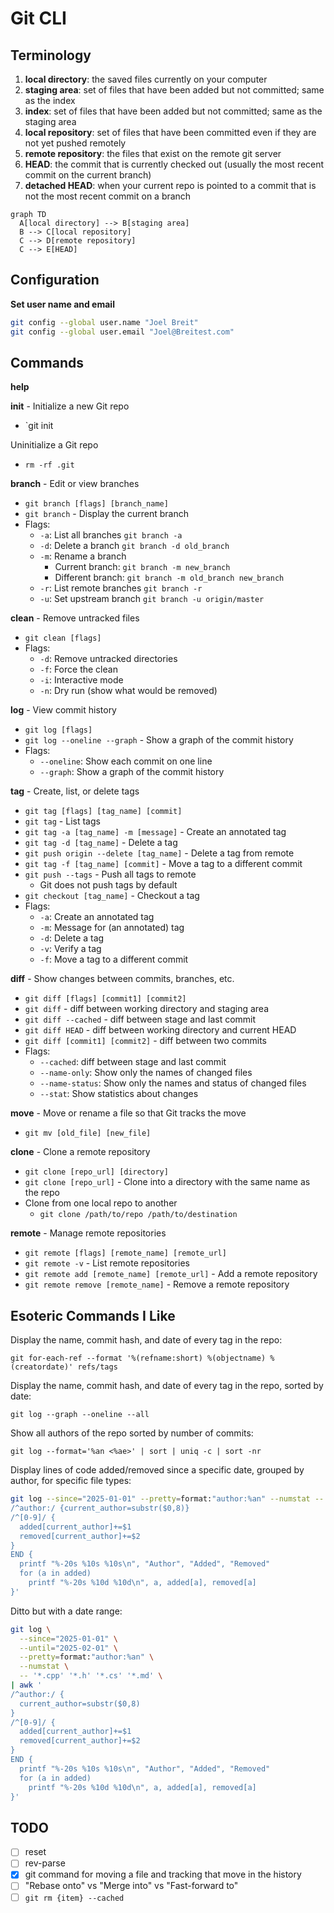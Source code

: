 # Git CLI

## Terminology

1. **local directory**: the saved files currently on your computer
2. **staging area**: set of files that have been added but not committed; same as the index
3. **index**: set of files that have been added but not committed; same as the staging area
4. **local repository**: set of files that have been committed even if they are not yet pushed remotely
5. **remote repository**: the files that exist on the remote git server
6. **HEAD**: the commit that is currently checked out (usually the most recent commit on the current branch)
7. **detached HEAD**: when your current repo is pointed to a commit that is not the most recent commit on a branch

```mermaid
graph TD
  A[local directory] --> B[staging area]
  B --> C[local repository]
  C --> D[remote repository]
  C --> E[HEAD]
```

## Configuration

**Set user name and email**

```bash
git config --global user.name "Joel Breit"
git config --global user.email "Joel@Breitest.com"
```

## Commands

**help**

**init** - Initialize a new Git repo
- `git init

Uninitialize a Git repo
- `rm -rf .git`

**branch** - Edit or view branches
- `git branch [flags] [branch_name]`
- `git branch` - Display the current branch
- Flags:
  - `-a`: List all branches `git branch -a`
  - `-d`: Delete a branch `git branch -d old_branch`
  - `-m`: Rename a branch
    - Current branch: `git branch -m new_branch`
    - Different branch: `git branch -m old_branch new_branch`
  - `-r`: List remote branches `git branch -r`
  - `-u`: Set upstream branch `git branch -u origin/master`

**clean** - Remove untracked files
- `git clean [flags]`
- Flags:
  - `-d`: Remove untracked directories
  - `-f`: Force the clean
  - `-i`: Interactive mode
  - `-n`: Dry run (show what would be removed)

**log** - View commit history
- `git log [flags]`
- `git log --oneline --graph` - Show a graph of the commit history
- Flags:
  - `--oneline`: Show each commit on one line
  - `--graph`: Show a graph of the commit history

**tag** - Create, list, or delete tags
- `git tag [flags] [tag_name] [commit]`
- `git tag` - List tags
- `git tag -a [tag_name] -m [message]` - Create an annotated tag
- `git tag -d [tag_name]` - Delete a tag
- `git push origin --delete [tag_name]` - Delete a tag from remote
- `git tag -f [tag_name] [commit]` - Move a tag to a different commit
- `git push --tags` - Push all tags to remote
  - Git does not push tags by default
- `git checkout [tag_name]` - Checkout a tag
- Flags:
  - `-a`: Create an annotated tag 
  - `-m`: Message for (an annotated) tag
  - `-d`: Delete a tag
  - `-v`: Verify a tag
  - `-f`: Move a tag to a different commit

**diff** - Show changes between commits, branches, etc.
- `git diff [flags] [commit1] [commit2]`
- `git diff` - diff between working directory and staging area
- `git diff --cached` - diff between stage and last commit
- `git diff HEAD` - diff between working directory and current HEAD
- `git diff [commit1] [commit2]` - diff between two commits
- Flags:
  - `--cached`: diff between stage and last commit
  - `--name-only`: Show only the names of changed files
  - `--name-status`: Show only the names and status of changed files
  - `--stat`: Show statistics about changes

**move** - Move or rename a file so that Git tracks the move
- `git mv [old_file] [new_file]`

**clone** - Clone a remote repository
- `git clone [repo_url] [directory]`
- `git clone [repo_url]` - Clone into a directory with the same name as the repo
- Clone from one local repo to another
  - `git clone /path/to/repo /path/to/destination`

**remote** - Manage remote repositories
- `git remote [flags] [remote_name] [remote_url]`
- `git remote -v` - List remote repositories
- `git remote add [remote_name] [remote_url]` - Add a remote repository
- `git remote remove [remote_name]` - Remove a remote repository

## Esoteric Commands I Like

Display the name, commit hash, and date of every tag in the repo:

`git for-each-ref --format '%(refname:short) %(objectname) %(creatordate)' refs/tags`

Display the name, commit hash, and date of every tag in the repo, sorted by date:

`git log --graph --oneline --all`

Show all authors of the repo sorted by number of commits:

`git log --format='%an <%ae>' | sort | uniq -c | sort -nr`

Display lines of code added/removed since a specific date, grouped by author, for specific file types:

```bash
git log --since="2025-01-01" --pretty=format:"author:%an" --numstat -- '*.cpp' '*.h' '*.cs' '*.md' | awk '
/^author:/ {current_author=substr($0,8)}
/^[0-9]/ {
  added[current_author]+=$1
  removed[current_author]+=$2
}
END {
  printf "%-20s %10s %10s\n", "Author", "Added", "Removed"
  for (a in added)
    printf "%-20s %10d %10d\n", a, added[a], removed[a]
}'
```

Ditto but with a date range:

```bash
git log \
  --since="2025-01-01" \
  --until="2025-02-01" \
  --pretty=format:"author:%an" \
  --numstat \
  -- '*.cpp' '*.h' '*.cs' '*.md' \
| awk '
/^author:/ {
  current_author=substr($0,8)
}
/^[0-9]/ {
  added[current_author]+=$1
  removed[current_author]+=$2
}
END {
  printf "%-20s %10s %10s\n", "Author", "Added", "Removed"
  for (a in added)
    printf "%-20s %10d %10d\n", a, added[a], removed[a]
}'
```

## TODO

- [ ] reset
- [ ] rev-parse
- [x] git command for moving a file and tracking that move in the history
- [ ] "Rebase onto" vs "Merge into" vs "Fast-forward to"
- [ ] `git rm {item} --cached`